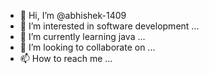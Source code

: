 - 👋 Hi, I’m @abhishek-1409
- 👀 I’m interested in software development ...
- 🌱 I’m currently learning java ...
- 💞️ I’m looking to collaborate on ...
- 📫 How to reach me ...

<!---
abhishek-1409/abhishek-1409 is a ✨ special ✨ repository because its `README.md` (this file) appears on your GitHub profile.
You can click the Preview link to take a look at your changes.
--->
